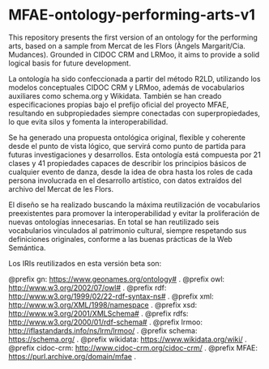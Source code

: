 # MFAE-ontology-performing-arts-v1
This repository presents the first version of an ontology for the performing arts, based on a sample from Mercat de les Flors (Àngels Margarit/Cia. Mudances). Grounded in CIDOC CRM and LRMoo, it aims to provide a solid logical basis for future development.

La ontología ha sido confeccionada a partir del método R2LD, utilizando los modelos conceptuales CIDOC CRM y LRMoo, además de vocabularios auxiliares como schema.org y Wikidata. También se han creado especificaciones propias bajo el prefijo oficial del proyecto MFAE, resultando en subpropiedades siempre conectadas con superpropiedades, lo que evita silos y fomenta la interoperabilidad.

Se ha generado una propuesta ontológica original, flexible y coherente desde el punto de vista lógico, que servirá como punto de partida para futuras investigaciones y desarrollos. Esta ontología está compuesta por 21 clases y 41 propiedades capaces de describir los principios básicos de cualquier evento de danza, desde la idea de obra hasta los roles de cada persona involucrada en el desarrollo artístico, con datos extraídos del archivo del Mercat de les Flors.

El diseño se ha realizado buscando la máxima reutilización de vocabularios preexistentes para promover la interoperabilidad y evitar la proliferación de nuevas ontologías innecesarias. En total se han reutilizado seis vocabularios vinculados al patrimonio cultural, siempre respetando sus definiciones originales, conforme a las buenas prácticas de la Web Semántica.

Los IRIs reutilizados en esta versión beta son:

@prefix gn: <https://www.geonames.org/ontology#> .
@prefix owl: <http://www.w3.org/2002/07/owl#> .
@prefix rdf: <http://www.w3.org/1999/02/22-rdf-syntax-ns#> .
@prefix xml: <http://www.w3.org/XML/1998/namespace> .
@prefix xsd: <http://www.w3.org/2001/XMLSchema#> .
@prefix rdfs: <http://www.w3.org/2000/01/rdf-schema#> .
@prefix lrmoo: <http://iflastandards.info/ns/lrm/lrmoo/> .
@prefix schema: <https://schema.org/> .
@prefix wikidata: <https://www.wikidata.org/wiki/> .
@prefix cidoc-crm: <http://www.cidoc-crm.org/cidoc-crm/> .
@prefix MFAE: <https://purl.archive.org/domain/mfae> .
